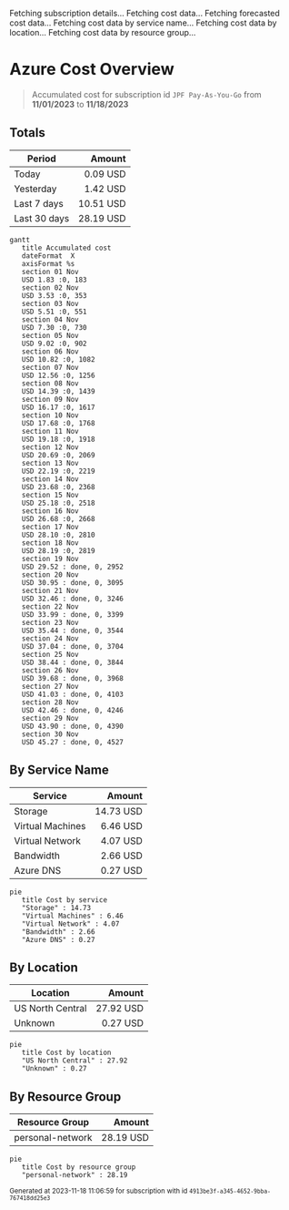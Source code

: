 Fetching subscription details...
Fetching cost data...
Fetching forecasted cost data...
Fetching cost data by service name...
Fetching cost data by location...
Fetching cost data by resource group...
# Azure Cost Overview

> Accumulated cost for subscription id `JPF Pay-As-You-Go` from **11/01/2023** to **11/18/2023**

## Totals

|Period|Amount|
|---|---:|
|Today|0.09 USD|
|Yesterday|1.42 USD|
|Last 7 days|10.51 USD|
|Last 30 days|28.19 USD|

```mermaid
gantt
   title Accumulated cost
   dateFormat  X
   axisFormat %s
   section 01 Nov
   USD 1.83 :0, 183
   section 02 Nov
   USD 3.53 :0, 353
   section 03 Nov
   USD 5.51 :0, 551
   section 04 Nov
   USD 7.30 :0, 730
   section 05 Nov
   USD 9.02 :0, 902
   section 06 Nov
   USD 10.82 :0, 1082
   section 07 Nov
   USD 12.56 :0, 1256
   section 08 Nov
   USD 14.39 :0, 1439
   section 09 Nov
   USD 16.17 :0, 1617
   section 10 Nov
   USD 17.68 :0, 1768
   section 11 Nov
   USD 19.18 :0, 1918
   section 12 Nov
   USD 20.69 :0, 2069
   section 13 Nov
   USD 22.19 :0, 2219
   section 14 Nov
   USD 23.68 :0, 2368
   section 15 Nov
   USD 25.18 :0, 2518
   section 16 Nov
   USD 26.68 :0, 2668
   section 17 Nov
   USD 28.10 :0, 2810
   section 18 Nov
   USD 28.19 :0, 2819
   section 19 Nov
   USD 29.52 : done, 0, 2952
   section 20 Nov
   USD 30.95 : done, 0, 3095
   section 21 Nov
   USD 32.46 : done, 0, 3246
   section 22 Nov
   USD 33.99 : done, 0, 3399
   section 23 Nov
   USD 35.44 : done, 0, 3544
   section 24 Nov
   USD 37.04 : done, 0, 3704
   section 25 Nov
   USD 38.44 : done, 0, 3844
   section 26 Nov
   USD 39.68 : done, 0, 3968
   section 27 Nov
   USD 41.03 : done, 0, 4103
   section 28 Nov
   USD 42.46 : done, 0, 4246
   section 29 Nov
   USD 43.90 : done, 0, 4390
   section 30 Nov
   USD 45.27 : done, 0, 4527
```

## By Service Name

|Service|Amount|
|---|---:|
|Storage|14.73 USD|
|Virtual Machines|6.46 USD|
|Virtual Network|4.07 USD|
|Bandwidth|2.66 USD|
|Azure DNS|0.27 USD|

```mermaid
pie
   title Cost by service
   "Storage" : 14.73
   "Virtual Machines" : 6.46
   "Virtual Network" : 4.07
   "Bandwidth" : 2.66
   "Azure DNS" : 0.27
```

## By Location

|Location|Amount|
|---|---:|
|US North Central|27.92 USD|
|Unknown|0.27 USD|

```mermaid
pie
   title Cost by location
   "US North Central" : 27.92
   "Unknown" : 0.27
```

## By Resource Group

|Resource Group|Amount|
|---|---:|
|personal-network|28.19 USD|

```mermaid
pie
   title Cost by resource group
   "personal-network" : 28.19
```

<sup>Generated at 2023-11-18 11:06:59 for subscription with id `4913be3f-a345-4652-9bba-767418dd25e3`</sup>
